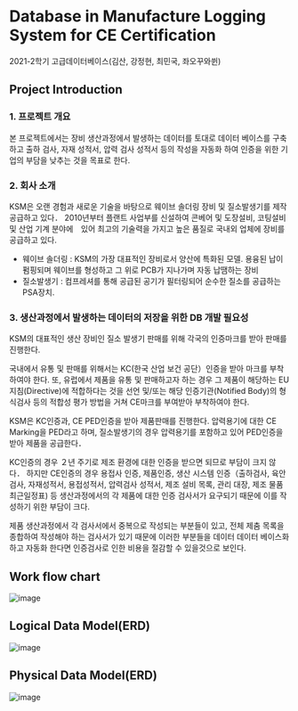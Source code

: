 # Database in Manufacture Logging System for CE Certification 

2021-2학기 고급데이터베이스(김산, 강정현, 최민국, 좌오꾸와쒼)

## Project Introduction

### 1. 프로젝트 개요
본 프로젝트에서는 장비 생산과정에서 발생하는 데이터를 토대로 데이터 베이스를 구축하고 출하 검사, 자재 성적서, 압력 검사 성적서 등의 작성을 자동화 하여 인증을 위한 기업의 부담을 낮추는 것을 목표로 한다.

### 2. 회사 소개
KSM은 오랜 경험과 새로운 기술을 바탕으로 웨이브 솔더링 장비 및 질소발생기를 제작 공급하고 있다． 2010년부터 플랜트 사업부를 신설하여 콘베어 및 도장설비, 코팅설비 및 산업 기계 분야에　있어 최고의 기술력을 가지고 높은 품질로 국내외 업체에 장비를 공급하고 있다.

- 웨이브 솔더링 : KSM의 가장 대표적인 장비로서 양산에 특화된 모델. 용융된 납이 펌핑되며 웨이브를 형성하고 그 위로 PCB가 지나가며 자동 납땜하는 장비
- 질소발생기 : 컴프레셔를 통해 공급된 공기가 필터링되어 순수한 질소를 공급하는 PSA장치.


### 3. 생산과정에서 발생하는 데이터의 저장을 위한 DB 개발 필요성
KSM의 대표적인 생산 장비인 질소 발생기 판매를 위해 각국의 인증마크를 받아 판매를 진행한다.

국내에서 유통 및 판매를 위해서는 KC(한국 산업 보건 공단）인증을 받아 마크를 부착하여야 한다. 또, 유럽에서 제품을 유통 및 판매하고자 하는 경우 그 제품이 해당하는 EU 지침(Directive)에 적합하다는 것을 선언 및/또는 해당 인증기관(Notified Body)의 형식검사 등의 적합성 평가 방법을 거쳐 CE마크를 부여받아 부착하여야 한다.

KSM은 KC인증과, CE PED인증을 받아 제품판매를 진행한다. 압력용기에 대한 CE Marking을 PED라고 하며, 질소발생기의 경우 압력용기를 포함하고 있어 PED인증을 받아 제품을 공급한다．

KC인증의 경우 ２년 주기로 제조 환경에 대한 인증을 받으면 되므로 부담이 크지 않다． 하지만 CE인증의 경우 용접사 인증, 제품인증, 생산 시스템 인증（출하검사, 육안검사, 자재성적서, 용접성적서, 압력검사 성적서, 제조 설비 목록, 관리 대장, 제조 물품 최근일정표) 등 생산과정에서의 각 제품에 대한 인증 검사서가 요구되기 때문에 이를 작성하기 위한 부담이 크다.

제품 생산과정에서 각 검사서에서 중복으로 작성되는 부분들이 있고, 전체 제춤 목록을 종합하여 작성해야 하는 검사서가 있기 때문에 이러한 부분들을 데이터 데이터 베이스화 하고 자동화 한다면 인증검사로 인한 비용을 절감할 수 있을것으로 보인다.

## Work flow chart
![image](https://user-images.githubusercontent.com/28651727/144402975-3c6ddb12-5786-49ba-a600-4c84914deb3b.png)


## Logical Data Model(ERD)
![image](https://user-images.githubusercontent.com/28651727/144402787-db3505a2-a11e-4251-8f05-270466e606c3.png)

## Physical Data Model(ERD)
![image](https://user-images.githubusercontent.com/28651727/144402830-d2713ede-2f4a-4ac3-9dd0-3e9728d30b0c.png)

